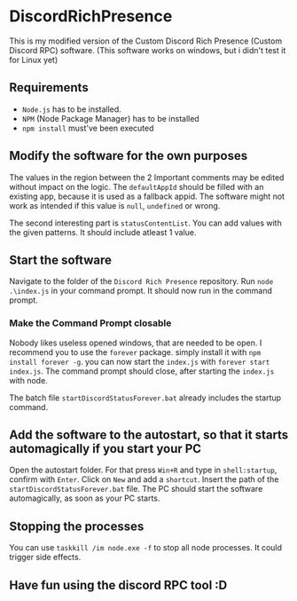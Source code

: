# DiscordRichPresence

This is my modified version of the Custom Discord Rich Presence (Custom Discord RPC) software. 
(This software works on windows, but i didn't test it for Linux yet)

## Requirements
- `Node.js` has to be installed.
- `NPM` (Node Package Manager) has to be installed
- `npm install` must've been executed

## Modify the software for the own purposes

The values in the region between the 2 Important comments may be edited without impact on the logic.
The `defaultAppId` should be filled with an existing app, because it is used as a fallback appid. 
The software might not work as intended if this value is `null`, `undefined` or wrong.

The second interesting part is `statusContentList`. 
You can add values with the given patterns. It should include atleast 1 value.

## Start the software

Navigate to the folder of the `Discord Rich Presence` repository.
Run `node .\index.js` in your command prompt.
It should now run in the command prompt.


### Make the Command Prompt closable

Nobody likes useless opened windows, that are needed to be open.
I recommend you to use the `forever` package.
simply install it with `npm install forever -g`.
you can now start the `index.js` with `forever start index.js`.
The command prompt should close, after starting the `index.js` with node.

The batch file `startDiscordStatusForever.bat` already includes the startup command.

## Add the software to the autostart, so that it starts automagically if you start your PC

Open the autostart folder. For that press `Win+R` and type in `shell:startup`, confirm with `Enter`.
Click on `New` and add a `shortcut`. Insert the path of the `startDiscordStatusForever.bat` file.
The PC should start the software automagically, as soon as your PC starts.

## Stopping the processes

You can use `taskkill /im node.exe -f` to stop all node processes. 
It could trigger side effects.

## Have fun using the discord RPC tool :D